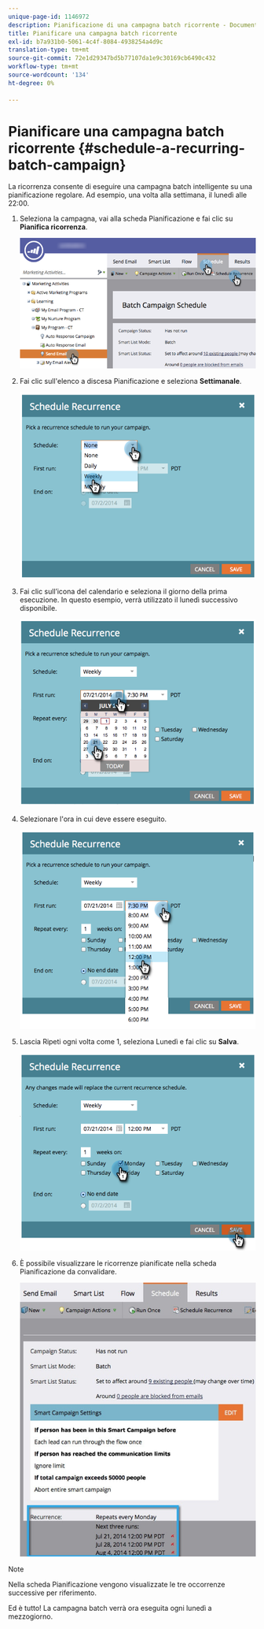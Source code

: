 ```yaml
---
unique-page-id: 1146972
description: Pianificazione di una campagna batch ricorrente - Documenti Marketo - Documentazione del prodotto
title: Pianificare una campagna batch ricorrente
exl-id: b7a931b0-5061-4c4f-8084-4938254a4d9c
translation-type: tm+mt
source-git-commit: 72e1d29347bd5b77107da1e9c30169cb6490c432
workflow-type: tm+mt
source-wordcount: '134'
ht-degree: 0%

---
```


# Pianificare una campagna batch ricorrente {#schedule-a-recurring-batch-campaign}

La ricorrenza consente di eseguire una campagna batch intelligente su una pianificazione regolare. Ad esempio, una volta alla settimana, il lunedì alle 22:00.

1. Seleziona la campagna, vai alla scheda Pianificazione e fai clic su **Pianifica ricorrenza**.

   ![](assets/recurrencehands-sendemail.png)

1. Fai clic sull&#39;elenco a discesa Pianificazione e seleziona **Settimanale**.

   ![](assets/image2014-9-22-11-3a41-3a42.png)

1. Fai clic sull’icona del calendario e seleziona il giorno della prima esecuzione. In questo esempio, verrà utilizzato il lunedì successivo disponibile.

   ![](assets/image2014-9-22-11-3a41-3a46.png)

1. Selezionare l&#39;ora in cui deve essere eseguito.

   ![](assets/image2014-9-22-11-3a41-3a49.png)

1. Lascia Ripeti ogni volta come 1, seleziona Lunedì e fai clic su **Salva**.

   ![](assets/image2014-9-22-11-3a41-3a53.png)

1. È possibile visualizzare le ricorrenze pianificate nella scheda Pianificazione da convalidare.

   ![](assets/recurrence.jpg)

>[!NOTE]
>
>Nella scheda Pianificazione vengono visualizzate le tre occorrenze successive per riferimento.

Ed è tutto! La campagna batch verrà ora eseguita ogni lunedì a mezzogiorno.
